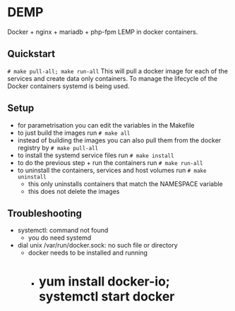 # DEMP

Docker + nginx + mariadb + php-fpm
LEMP in docker containers.

## Quickstart
`# make pull-all; make run-all`
This will pull a docker image for each of the services and
create data only containers. To manage the lifecycle of the
Docker containers systemd is being used.

## Setup
- for parametrisation you can edit the variables in the Makefile
- to just build the images run `# make all`
- instead of building the images you can also pull them from the docker registry by `# make pull-all`
- to install the systemd service files run `# make install`
- to do the previous step + run the containers run `# make run-all`
- to uninstall the containers, services and host volumes run `# make uninstall`
    - this only uninstalls containers that match the NAMESPACE variable
    - this does not delete the images

## Troubleshooting
- systemctl: command not found
    - you do need systemd
- dial unix /var/run/docker.sock: no such file or directory
    - docker needs to be installed and running
        - # yum install docker-io; systemctl start docker 
